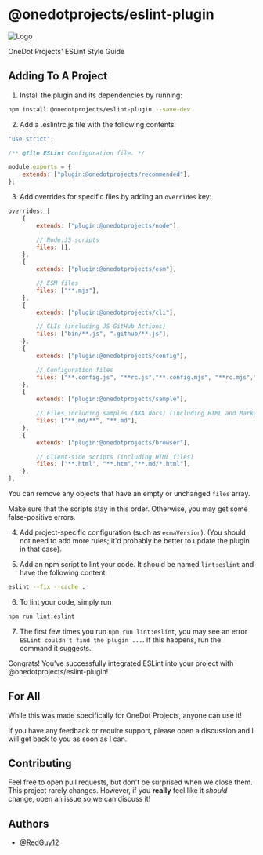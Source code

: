 # @onedotprojects/eslint-plugin

![Logo](http://onedot.cf/brand/OneDot.svg)

OneDot Projects' ESLint Style Guide

## Adding To A Project

1. Install the plugin and its dependencies by running:

```bash
npm install @onedotprojects/eslint-plugin --save-dev
```

2. Add a .eslintrc.js file with the following contents:

```js
"use strict";

/** @file ESLint Configuration file. */

module.exports = {
	extends: ["plugin:@onedotprojects/recommended"],
};
```

3. Add overrides for specific files by adding an `overrides` key:

```js
overrides: [
	{
		extends: ["plugin:@onedotprojects/node"],

		// Node.JS scripts
		files: [],
	},
	{
		extends: ["plugin:@onedotprojects/esm"],

		// ESM files
		files: ["**.mjs"],
	},
	{
		extends: ["plugin:@onedotprojects/cli"],

		// CLIs (including JS GitHub Actions)
		files: ["bin/**.js", ".github/**.js"],
	},
	{
		extends: ["plugin:@onedotprojects/config"],

		// Configuration files
		files: ["**.config.js", "**rc.js","**.config.mjs", "**rc.mjs","**.config.cjs", "**rc.cjs"],
	},
	{
		extends: ["plugin:@onedotprojects/sample"],

		// Files including samples (AKA docs) (including HTML and Markdown files)
		files: ["**.md/**", "**.md"],
	},
	{
		extends: ["plugin:@onedotprojects/browser"],

		// Client-side scripts (including HTML files)
		files: ["**.html", "**.htm","**.md/*.html"],
	},
],

```

You can remove any objects that have an empty or unchanged `files` array.

Make sure that the scripts stay in this order. Otherwise, you may get some false-positive errors.

4. Add project-specific configuration (such as `ecmaVersion`). (You should not need to add more rules; it'd probably be better to update the plugin in that case).

5. Add an npm script to lint your code. It should be named `lint:eslint` and have the following content:

```bash
eslint --fix --cache .
```

6. To lint your code, simply run

```bash
npm run lint:eslint
```

7. The first few times you run `npm run lint:eslint`, you may see an error `ESLint couldn't find the plugin ...`. If this happens, run the command it suggests.

Congrats! You've successfully integrated ESLint into your project with @onedotprojects/eslint-plugin!

## For All

While this was made specifically for OneDot Projects, anyone can use it!

If you have any feedback or require support, please open a discussion and I will get back to you as soon as I can.

## Contributing

Feel free to open pull requests, but don't be surprised when we close them. This project rarely changes. However, if you **really** feel like it _should_ change, open an issue so we can discuss it!

## Authors

-   [@RedGuy12](https://www.github.com/RedGuy12)
